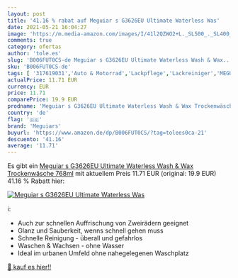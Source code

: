```yaml
---
layout: post
title: '41.16 % rabat auf Meguiar s G3626EU Ultimate Waterless Was'
date: 2021-05-21 16:04:27
image: 'https://m.media-amazon.com/images/I/41l2QZWO2+L._SL500_._SL400_.jpg'
comments: true
category: ofertas
author: 'tole.es'
slug: 'B006FUT0CS-de Meguiar s G3626EU Ultimate Waterless Wash & Wax...'
sku: 'B006FUT0CS-de'
tags: [ '317619031','Auto & Motorrad','Lackpflege','Lackreiniger','MEGUIARS','Produkte','Reinigung & Pflege','meguiars', ]
actualPrice: 11.71 EUR
currency: EUR
price: 11.71
comparePrice: 19.9 EUR
prodname: 'Meguiar s G3626EU Ultimate Waterless Wash & Wax Trockenwäsche  768ml'
country: 'de'
flag: '🇩🇪'
brand: 'Meguiars'
buyurl: 'https://www.amazon.de/dp/B006FUT0CS/?tag=tolees0ca-21'
descuento: '41.16'
average: '11.71'
---
```


Es gibt ein [Meguiar s G3626EU Ultimate Waterless Wash & Wax Trockenwäsche  768ml](https://www.amazon.de/dp/B006FUT0CS/?tag=tolees0ca-21) mit aktuellem Preis 11.71 EUR (original: 19.9 EUR) 41.16 % Rabatt hier:

[![Meguiar s G3626EU Ultimate Waterless Was](https://m.media-amazon.com/images/I/41l2QZWO2+L._SL500_._SL400_.jpg)](https://www.amazon.de/dp/B006FUT0CS/?tag=tolees0ca-21)

ℹ️:

- Auch zur schnellen Auffrischung von Zweirädern geeignet
- Glanz und Sauberkeit, wenns schnell gehen muss
- Schnelle Reinigung - überall und gefahrlos
- Waschen & Wachsen - ohne Wasser
- Ideal im urbanen Umfeld ohne nahegelegenen Waschplatz

[🛒 kauf es hier!!](https://www.amazon.de/dp/B006FUT0CS/?tag=tolees0ca-21)
